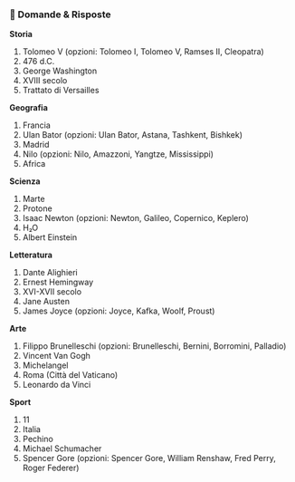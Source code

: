 ### 📄 Domande & Risposte

**Storia**

1. Tolomeo V (opzioni: Tolomeo I, Tolomeo V, Ramses II, Cleopatra)
2. 476 d.C.
3. George Washington
4. XVIII secolo
5. Trattato di Versailles

**Geografia**

1. Francia
2. Ulan Bator (opzioni: Ulan Bator, Astana, Tashkent, Bishkek)
3. Madrid
4. Nilo (opzioni: Nilo, Amazzoni, Yangtze, Mississippi)
5. Africa

**Scienza**

1. Marte
2. Protone
3. Isaac Newton (opzioni: Newton, Galileo, Copernico, Keplero)
4. H₂O
5. Albert Einstein

**Letteratura**

1. Dante Alighieri
2. Ernest Hemingway
3. XVI-XVII secolo
4. Jane Austen
5. James Joyce (opzioni: Joyce, Kafka, Woolf, Proust)

**Arte**

1. Filippo Brunelleschi (opzioni: Brunelleschi, Bernini, Borromini, Palladio)
2. Vincent Van Gogh
3. Michelangel
4. Roma (Città del Vaticano)
5. Leonardo da Vinci

**Sport**

1. 11
2. Italia
3. Pechino
4. Michael Schumacher
5. Spencer Gore (opzioni: Spencer Gore, William Renshaw, Fred Perry, Roger Federer)
